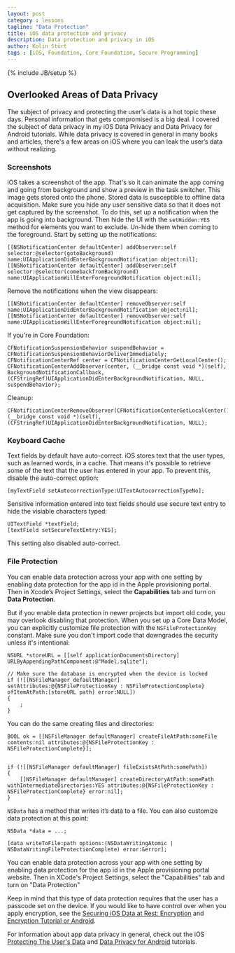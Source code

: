 ```yaml
---
layout: post
category : lessons
tagline: "Data Protection"
title: iOS data protection and privacy
description: Data protection and privacy in iOS
author: Kolin Stürt
tags : [iOS, Foundation, Core Foundation, Secure Programming]
---
```

{% include JB/setup %}

## Overlooked Areas of Data Privacy

The subject of privacy and protecting the user’s data is a hot topic these days. Personal information that gets compromised is a big deal. I covered the subject of data privacy in my iOS Data Privacy and Data Privacy for Android tutorials. While data privacy is covered in general in many books and articles, there's a few areas on iOS where you can leak the user’s data without realizing.

### Screenshots

iOS takes a screenshot of the app. That's so it can animate the app coming and going from background and show a preview in the task switcher. This image gets stored onto the phone. Stored data is susceptible to offline data acquisition. Make sure you hide any user sensitive data so that it does not get captured by the screenshot. To do this, set up a notification when the app is going into background. Then hide the UI with the `setHidden:YES` method for elements you want to exclude. Un-hide them when coming to the foreground. Start by setting up the notifications:

    [[NSNotificationCenter defaultCenter] addObserver:self selector:@selector(gotoBackground) name:UIApplicationDidEnterBackgroundNotification object:nil];
    [[NSNotificationCenter defaultCenter] addObserver:self selector:@selector(comebackfromBackground) name:UIApplicationWillEnterForegroundNotification object:nil];
    
Remove the notifications when the view disappears:
    
    [[NSNotificationCenter defaultCenter] removeObserver:self name:UIApplicationDidEnterBackgroundNotification object:nil];
    [[NSNotificationCenter defaultCenter] removeObserver:self name:UIApplicationWillEnterForegroundNotification object:nil];
    
If you're in Core Foundation:
    
    CFNotificationSuspensionBehavior suspendBehavior = CFNotificationSuspensionBehaviorDeliverImmediately;
    CFNotificationCenterRef center = CFNotificationCenterGetLocalCenter();
    CFNotificationCenterAddObserver(center, (__bridge const void *)(self), BackgroundNotificationCallback, (CFStringRef)UIApplicationDidEnterBackgroundNotification, NULL, suspendBehavior);
    
Cleanup:
    
    CFNotificationCenterRemoveObserver(CFNotificationCenterGetLocalCenter(), (__bridge const void *)(self), (CFStringRef)UIApplicationDidEnterBackgroundNotification, NULL);

### Keyboard Cache

Text fields by default have auto-correct. iOS stores text that the user types, such as learned words, in a cache. That means it's possible to retrieve some of the text that the user has entered in your app. To prevent this, disable the auto-correct option: 
	
    [myTextField setAutocorrectionType:UITextAutocorrectionTypeNo];
	
Sensitive information entered into text fields should use secure text entry to hide the visiable characters typed:

    UITextField *textField;
    [textField setSecureTextEntry:YES];

This setting also disabled auto-correct.
 
### File Protection

You can enable data protection across your app with one setting by enabling data protection for the app id in the Apple provisioning portal. Then in Xcode’s Project Settings, select the **Capabilities** tab and turn on **Data Protection**.

But if you enable data protection in newer projects but import old code, you may overlook disabling that protection. When you set up a Core Data Model, you can explicitly customize file protection with the `NSFileProtectionKey` constant. Make sure you don't import code that downgrades the security unless it's intentional:

    NSURL *storeURL = [[self applicationDocumentsDirectory] URLByAppendingPathComponent:@"Model.sqlite"];
    
    // Make sure the database is encrypted when the device is locked
    if (![[NSFileManager defaultManager] setAttributes:@{NSFileProtectionKey : NSFileProtectionComplete} ofItemAtPath:[storeURL path] error:NULL])
    {
        ;
    }
    
You can do the same creating files and directories:
 
	BOOL ok = [[NSFileManager defaultManager] createFileAtPath:someFile contents:nil attributes:@{NSFileProtectionKey : NSFileProtectionComplete}];

    
    if (![[NSFileManager defaultManager] fileExistsAtPath:somePath])
    {
        [[NSFileManager defaultManager] createDirectoryAtPath:somePath withIntermediateDirectories:YES attributes:@{NSFileProtectionKey : NSFileProtectionComplete} error:nil];
    }

`NSData` has a method that writes it’s data to a file. You can also customize data protection at this point:

	NSData *data = ...;

	[data writeToFile:path options:(NSDataWritingAtomic | NSDataWritingFileProtectionComplete) error:&error];

You can enable data protection across your app with one setting by enabling data protection for the app id in the Apple provisioning portal website. Then in XCode's Project Settings, select the "Capabilities" tab and turn on "Data Protection"

Keep in mind that this type of data protection requires that the user has a passcode set on the device. If you would like to have control over when you apply encryption, see the [Securing iOS Data at Rest: Encryption](http://code.tutsplus.com/tutorials/securing-ios-data-at-rest-encryption--cms-28786) and [Encryption Tutorial or Android](https://www.raywenderlich.com/778533-encryption-tutorial-for-android-getting-started).

For information about app data privacy in general, check out the iOS [Protecting The User's Data](http://code.tutsplus.com/articles/securing-ios-data-at-rest-protecting-the-users-data--cms-28527) and [Data Privacy for Android](https://www.raywenderlich.com/6901838-data-privacy-for-android) tutorials.
